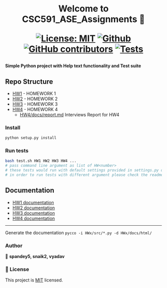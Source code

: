 <h1 align="center">
Welcome to CSC591_ASE_Assignments 👋

[![License: MIT](https://img.shields.io/badge/License-MIT-yellow.svg)](https://opensource.org/licenses/MIT)
[![Github](https://img.shields.io/badge/language-python-red.svg)](https://docs.python.org/3/)
[![GitHub contributors](https://img.shields.io/github/contributors/Vishaka2502/CSC591_ASE_Assignments)](https://github.com/Vishaka2502/CSC591_ASE_Assignments/graphs/contributors/)
[![Tests](https://github.com/Vishaka2502/CSC591_ASE_Assignments/actions/workflows/test.yml/badge.svg)](https://github.com/Vishaka2502/CSC591_ASE_Assignments/actions/workflows/test.yml)

#### Simple Python project with Help text functionality and Test suite

## Repo Structure

- [HW1](https://github.com/vishakayadav/CSC591_ASE_Assignments/tree/main/HW1) - HOMEWORK 1
- [HW2](https://github.com/vishakayadav/CSC591_ASE_Assignments/tree/main/HW2) - HOMEWORK 2
- [HW3](https://github.com/vishakayadav/CSC591_ASE_Assignments/tree/main/HW3) - HOMEWORK 3
- [HW4](https://github.com/vishakayadav/CSC591_ASE_Assignments/tree/main/HW4) - HOMEWORK 4
  - [HW4/docs/report.md](HW4/docs/report.md) Interviews Report for HW4


### Install
```sh
python setup.py install
```

### Run tests
```sh
bash test.sh HW1 HW2 HW3 HW4 ...  
# pass command line argument as list of HW<number>
# these tests would run with default settings provided in settings.py of each homework folder (HW{n}/src/settings.py)
# in order to run tests with different argument please check the readme under respective homework folder
```


## Documentation
- [HW1 documentation](https://htmlpreview.github.io/?https://github.com/Vishaka2502/CSC591_ASE_Assignments/blob/main/HW1/docs/html/index.html) 
- [HW2 documentation](https://htmlpreview.github.io/?https://github.com/Vishaka2502/CSC591_ASE_Assignments/blob/main/HW2/docs/html/index.html)
- [HW3 documentation](https://htmlpreview.github.io/?https://github.com/Vishaka2502/CSC591_ASE_Assignments/blob/main/HW3/docs/html/index.html)
- [HW4 documentation](https://htmlpreview.github.io/?https://github.com/Vishaka2502/CSC591_ASE_Assignments/blob/main/HW4/docs/html/index.html)
---
Generate the documentation ` pycco -i HWx/src/*.py -d HWx/docs/html/ `


### Author
👤 **spandey5, snaik2, vyadav**


### 📝 License

This project is [MIT](https://github.com/Vishaka2502/CSC591_ASE_Assignments/blob/main/LICENSE.md) licensed.
